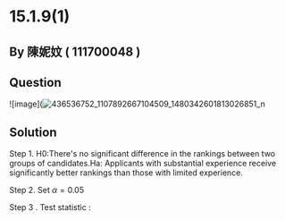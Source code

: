 # 15.1.9(1)

## By 陳妮妏 ( 111700048 )

## Question

![image](![436536752_1107892667104509_1480342601813026851_n](https://github.com/HWTeng-Course/202402-Statistics/assets/162071863/628a52e6-d75d-4dca-85d0-b63dfc84e082)

## Solution

Step 1. H0:There's no significant difference in the rankings between two groups of candidates.Ha: Applicants with substantial experience receive significantly better rankings than those with limited experience.

Step 2. Set  $\alpha=0.05$

Step 3 . Test statistic : 
